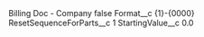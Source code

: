 <?xml version="1.0" encoding="UTF-8"?>
<CustomMetadata xmlns="http://soap.sforce.com/2006/04/metadata" xmlns:xsi="http://www.w3.org/2001/XMLSchema-instance" xmlns:xsd="http://www.w3.org/2001/XMLSchema">
    <label>Billing Doc - Company</label>
    <protected>false</protected>
    <values>
        <field>Format__c</field>
        <value xsi:type="xsd:string">{1}-{0000}</value>
    </values>
    <values>
        <field>ResetSequenceForParts__c</field>
        <value xsi:type="xsd:string">1</value>
    </values>
    <values>
        <field>StartingValue__c</field>
        <value xsi:type="xsd:double">0.0</value>
    </values>
</CustomMetadata>
